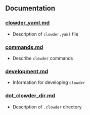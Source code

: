 ## Documentation

### [clowder_yaml.md](https://github.com/JrGoodle/clowder/blob/master/docs/clowder_yaml.md)

- Description of `clowder.yaml` file

### [commands.md](https://github.com/JrGoodle/clowder/blob/master/docs/commands.md)

- Describe `clowder` commands

### [development.md](https://github.com/JrGoodle/clowder/blob/master/docs/development.md)

- Information for developing `clowder`

### [dot_clowder_dir.md](https://github.com/JrGoodle/clowder/blob/master/docs/dot_clowder_dir.md)

- Description of `.clowder` directory
